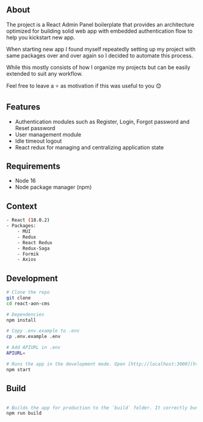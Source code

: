 ## About

The project is a React Admin Panel boilerplate that provides an architecture optimized for building solid web app with embedded authentication flow to help you kickstart new app.

When starting new app I found myself repeatedly setting up my project with same packages over and over again so I decided to automate this process.

While this mostly consists of how I organize my projects but can be easily extended to suit any workflow.

Feel free to leave a ⭐ as motivation if this was useful to you 😊

## Features
- Authentication modules such as Register, Login, Forgot password and Reset password
- User management module
- Idle timeout logout
- React redux for managing and centralizing application state

## Requirements
- Node 16
- Node package manager (npm)

## Context
```bash
- React (18.0.2)
- Packages:
    - MUI
    - Redux
    - React Redux
    - Redux-Saga
    - Formik
    - Axios
```

## Development 

```bash
# Clone the repo
git clone   
cd react-aon-cms  

# Dependencies  
npm install  

# Copy .env.example to .env
cp .env.example .env

# Add APIURL in .env
APIURL=

# Runs the app in the development mode. Open [http://localhost:3000](http://localhost:3000) to view it in the browser.   
npm start

```
## Build

```bash

# Builds the app for production to the `build` folder. It correctly bundles React in production mode and optimizes the build for the best performance.
npm run build

```
